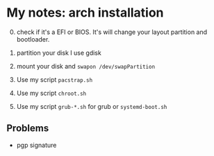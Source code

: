 # My notes: arch installation

0. check if it's a EFI or BIOS.
It's will change your layout partition and bootloader.

1. partition your disk
I use gdisk

2. mount your disk and `swapon /dev/swapPartition`

3. Use my script `pacstrap.sh`

4. Use my script `chroot.sh`

5. Use my script `grub-*.sh` for grub
or `systemd-boot.sh`

## Problems

* pgp signature
